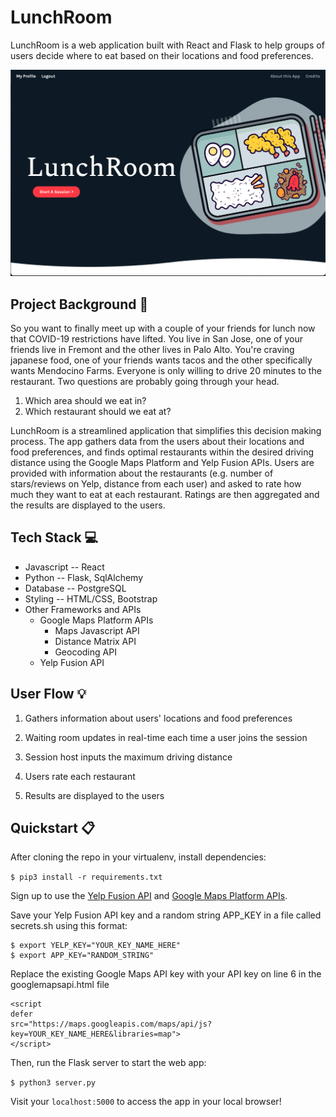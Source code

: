 # LunchRoom

LunchRoom is a web application built with React and Flask to help groups of users decide where to eat based on their
locations and food preferences.

![img of homepage](static/img/docs/homepage.png)

## Project Background :bento:

So you want to finally meet up with a couple of your friends for lunch now that COVID-19 restrictions have lifted. You live in San Jose, one of your friends live in Fremont and the other lives in Palo Alto. You're craving japanese food, one of your friends wants tacos and the other specifically wants Mendocino Farms. Everyone is only willing to drive 20 minutes to the restaurant. Two questions are probably going through your head.

1. Which area should we eat in?
2. Which restaurant should we eat at?

LunchRoom is a streamlined application that simplifies this decision making process. The app gathers data from the users about their locations and food preferences, and finds optimal restaurants within the desired driving distance using the Google Maps Platform and Yelp Fusion APIs. Users are provided with information about the restaurants (e.g. number of stars/reviews on Yelp, distance from each user) and asked to rate how much they want to eat at each restaurant. Ratings are then aggregated and the results are displayed to the users.

## Tech Stack :computer:

- Javascript -- React
- Python -- Flask, SqlAlchemy
- Database -- PostgreSQL
- Styling -- HTML/CSS, Bootstrap
- Other Frameworks and APIs
  - Google Maps Platform APIs
    - Maps Javascript API
    - Distance Matrix API
    - Geocoding API
  - Yelp Fusion API

## User Flow :bulb:

1. Gathers information about users' locations and food preferences

  <!-- ![GIF of routine entry](static/img/docs/routine.gif) -->

2. Waiting room updates in real-time each time a user joins the session
<!-- ![GIF of routine entry](static/img/docs/routine.gif) -->

3. Session host inputs the maximum driving distance
<!-- ![GIF of dashboard](static/img/docs/dashboard.gif) -->

4. Users rate each restaurant

  <!-- ![GIF of sunburst](static/img/docs/sunburst.gif) -->

5. Results are displayed to the users

  <!-- ![GIF of sunburst](static/img/docs/sunburst.gif) -->

## Quickstart :clipboard:

After cloning the repo in your virtualenv, install dependencies:

`$ pip3 install -r requirements.txt`

Sign up to use the [Yelp Fusion API](https://www.yelp.com/fusion) and [Google Maps Platform APIs](https://developers.google.com/maps).

Save your Yelp Fusion API key and a random string APP_KEY in a file called secrets.sh using this format:

```
$ export YELP_KEY="YOUR_KEY_NAME_HERE"
$ export APP_KEY="RANDOM_STRING"
```

Replace the existing Google Maps API key with your API key on line 6 in the googlemapsapi.html file

```
<script
defer
src="https://maps.googleapis.com/maps/api/js?key=YOUR_KEY_NAME_HERE&libraries=map">
</script>
```

Then, run the Flask server to start the web app:

`$ python3 server.py`

Visit your `localhost:5000` to access the app in your local browser!

